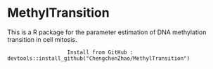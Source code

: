 # MethylTransition

This is a R package for the parameter estimation of DNA methylation transition in cell mitosis.

                       Install from GitHub :  devtools::install_github("ChengchenZhao/MethylTransition")

